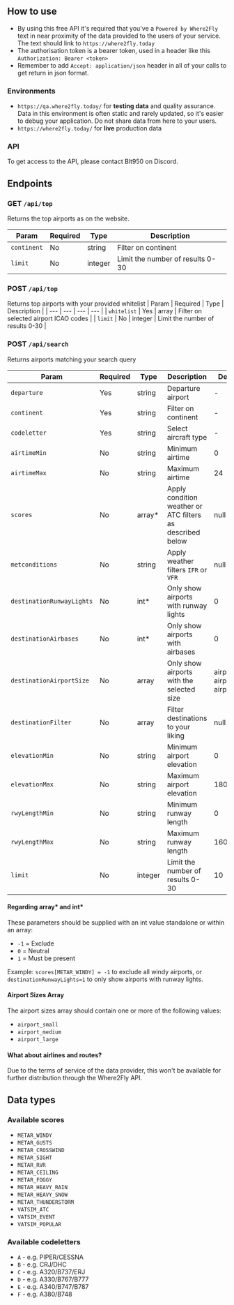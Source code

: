 ## How to use
- By using this free API it's required that you've a `Powered by Where2Fly` text in near proximity of the data provided to the users of your service. The text should link to `https://where2fly.today`
- The authorisation token is a bearer token, used in a header like this `Authorization: Bearer <token>`
- Remember to add `Accept: application/json` header in all of your calls to get return in json format.

### Environments
- `https://qa.where2fly.today/` for **testing data** and quality assurance. Data in this environment is often static and rarely updated, so it's easier to debug your application. Do not share data from here to your users.
- `https://where2fly.today/` for **live** production data

### API
To get access to the API, please contact Blt950 on Discord.

## Endpoints
### GET `/api/top`
Returns the top airports as on the website.

| Param | Required | Type | Description |
| --- | --- | --- | --- |
| `continent` | No | string | Filter on continent |
| `limit` | No | integer | Limit the number of results 0-30 |

### POST `/api/top`
Returns top airports with your provided whitelist
| Param | Required | Type | Description |
| --- | --- | --- | --- |
| `whitelist` | Yes | array | Filter on selected airport ICAO codes |
| `limit` | No | integer | Limit the number of results 0-30 |

### POST `/api/search`
Returns airports matching your search query

| Param | Required | Type | Description | Default value |
| --- | --- | --- | --- | --- |
| `departure` | Yes | string | Departure airport | - |
| `continent` | Yes | string | Filter on continent | - |
| `codeletter` | Yes | string | Select aircraft type | - |
| `airtimeMin` | No | string | Minimum airtime | 0 |
| `airtimeMax` | No | string | Maximum airtime | 24 |
| `scores` | No | array* | Apply condition weather or ATC filters as described below | null |
| `metconditions` | No | string | Apply weather filters `IFR` or `VFR` | null |
| `destinationRunwayLights` | No | int* | Only show airports with runway lights | 0 |
| `destinationAirbases` | No | int* | Only show airports with airbases | 0 |
| `destinationAirportSize` | No | array | Only show airports with the selected size | airport_small, airport_medium, airport_large |
| `destinationFilter` | No | array | Filter destinations to your liking | null |
| `elevationMin` | No | string | Minimum airport elevation | 0 |
| `elevationMax` | No | string | Maximum airport elevation | 18000 |
| `rwyLengthMin` | No | string | Minimum runway length | 0 |
| `rwyLengthMax` | No | string | Maximum runway length | 16000 |
| `limit` | No | integer | Limit the number of results 0-30 | 10 |

#### Regarding array* and int*
These parameters should be supplied with an int value standalone or within an array:
- `-1` = Exclude
- `0` = Neutral
- `1` = Must be present

Example: `scores[METAR_WINDY] = -1` to exclude all windy airports, or `destinationRunwayLights=1` to only show airports with runway lights.

#### Airport Sizes Array
The airport sizes array should contain one or more of the following values:
- `airport_small`
- `airport_medium`
- `airport_large`

#### What about airlines and routes?
Due to the terms of service of the data provider, this won't be available for further distribution through the Where2Fly API.

## Data types

### Available scores

- `METAR_WINDY`
- `METAR_GUSTS`
- `METAR_CROSSWIND`
- `METAR_SIGHT`
- `METAR_RVR`
- `METAR_CEILING`
- `METAR_FOGGY`
- `METAR_HEAVY_RAIN`
- `METAR_HEAVY_SNOW`
- `METAR_THUNDERSTORM`
- `VATSIM_ATC`
- `VATSIM_EVENT`
- `VATSIM_POPULAR`

### Available codeletters
- `A` - e.g. PIPER/CESSNA
- `B` - e.g. CRJ/DHC
- `C` - e.g. A320/B737/ERJ
- `D` - e.g. A330/B767/B777
- `E` - e.g. A340/B747/B787
- `F` - e.g. A380/B748
